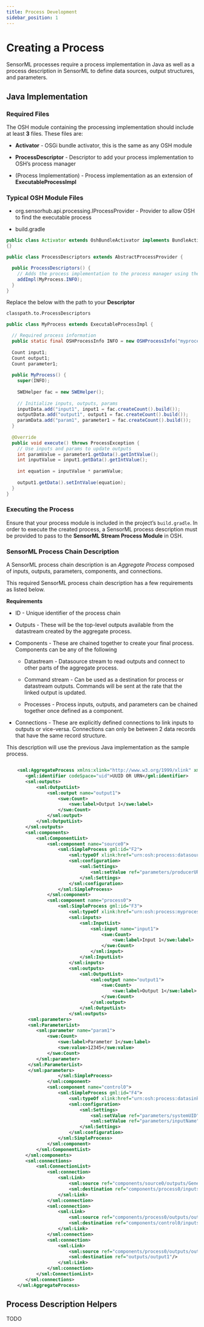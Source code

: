 ```yaml
---
title: Process Development
sidebar_position: 1
---
```



# Creating a Process

SensorML processes require a process implementation in Java as well as a process description in SensorML to define data sources, output structures, and parameters.


## Java Implementation

### Required Files

The OSH module containing the processing implementation should include at least **3** files. These files are:

- **Activator** - OSGi bundle activator, this is the same as any OSH module

- **ProcessDescriptor** - Descriptor to add your process implementation to OSH’s process manager

- (Process Implementation) - Process implementation as an extension of **ExecutableProcessImpl**

### Typical OSH Module Files

- org.sensorhub.api.processing.IProcessProvider - Provider to allow OSH to find the executable process

- build.gradle


```java title="Activator.java"
public class Activator extends OshBundleActivator implements BundleActivator
{}
```

```java title="ProcessDescriptor.java"
public class ProcessDescriptors extends AbstractProcessProvider {

  public ProcessDescriptors() {
    // Adds the process implementation to the process manager using the ProcessInfo defined in the implementation
    addImpl(MyProcess.INFO);
  }
}
```

Replace the below with the path to your **Descriptor**
```txt title="../src/main/resources/META-INF/services/org.sensorhub.api.processing.IProcessProvider"
classpath.to.ProcessDescriptors
``` 

```java title="MyProcess.java"
public class MyProcess extends ExecutableProcessImpl {

  // Required process information 
  public static final OSHProcessInfo INFO = new OSHProcessInfo("myprocessname", "An example process", null, MyProcess.class);
  
  Count input1;
  Count output1;
  Count parameter1;
  
  public MyProcess() {
    super(INFO);
  
    SWEHelper fac = new SWEHelper();
  
    // Initialize inputs, outputs, params
    inputData.add("input1", input1 = fac.createCount().build());
    outputData.add("output1", output1 = fac.createCount().build());
    paramData.add("param1", parameter1 = fac.createCount().build());
  }
  
  @Override
  public void execute() throws ProcessException {
    // Use inputs and params to update outputs
    int paramValue = parameter1.getData().getIntValue();
    int inputValue = input1.getData().getIntValue();
  
    int equation = inputValue * paramValue;
  
    output1.getData().setIntValue(equation);
  }
}
```

### Executing the Process

Ensure that your process module is included in the project’s `build.gradle`. 
In order to execute the created process, a SensorML process description must be provided to pass to the **SensorML Stream Process Module** in OSH.


### SensorML Process Chain Description
A SensorML process chain description is an *Aggregate Process* composed of inputs, outputs, parameters, components, and connections.

This required SensorML process chain description has a few requirements as listed below.

**Requirements**

- ID - Unique identifier of the process chain

- Outputs - These will be the top-level outputs available from the datastream created by the aggregate process.

- Components - These are chained together to create your final process. Components can be any of the following

  - Datastream - Datasource stream to read outputs and connect to other parts of the aggregate process.

  - Command stream - Can be used as a destination for process or datastream outputs. Commands will be sent at the rate that the linked output is updated.

  - Processes - Process inputs, outputs, and parameters can be chained together once defined as a component.

- Connections - These are explicitly defined connections to link inputs to outputs or vice-versa. Connections can only be between 2 data records that have the same record structure.



This description will use the previous Java implementation as the sample process.

```xml title="Example SensorML Description"

    <sml:AggregateProcess xmlns:xlink="http://www.w3.org/1999/xlink" xmlns:sml="http://www.opengis.net/sensorml/2.0" xmlns:swe="http://www.opengis.net/swe/2.0" xmlns:gml="http://www.opengis.net/gml/3.2" xmlns:gco="http://www.isotc211.org/2005/gco" xmlns:gmd="http://www.isotc211.org/2005/gmd" gml:id="F1">
       <gml:identifier codeSpace="uid">UUID OR URN</gml:identifier>
       <sml:outputs>
           <sml:OutputList>
               <sml:output name="output1">
                   <swe:Count>
                       <swe:label>Output 1</swe:label>
                   </swe:Count>
               </sml:output>
           </sml:OutputList>
       </sml:outputs>
       <sml:components>
           <sml:ComponentList>
               <sml:component name="source0">
                   <sml:SimpleProcess gml:id="F2">
                       <sml:typeOf xlink:href="urn:osh:process:datasource:stream"/>
                       <sml:configuration>
                           <sml:Settings>
                               <sml:setValue ref="parameters/producerURI">urn:of:system:with:datastream</sml:setValue>
                           </sml:Settings>
                       </sml:configuration>
                   </sml:SimpleProcess>
               </sml:component>
               <sml:component name="process0">
                   <sml:SimpleProcess gml:id="F3">
                       <sml:typeOf xlink:href="urn:osh:process:myprocessname"/>
                       <sml:inputs>
                           <sml:InputList>
                               <sml:input name="input1">
                                   <swe:Count>
                                       <swe:label>Input 1</swe:label>
                                   </swe:Count>
                               </sml:input>
                           </sml:InputList>
                       </sml:inputs>
                       <sml:outputs>
                           <sml:OutputList>
                               <sml:output name="output1">
                                   <swe:Count>
                                       <swe:label>Output 1</swe:label>
                                   </swe:Count>
                               </sml:output>
                           </sml:OutputList>
                       </sml:outputs>
        <sml:parameters>
        <sml:ParameterList>
           <sml:parameter name="param1">
               <swe:Count>
                   <swe:label>Parameter 1</swe:label>
                   <swe:value>12345</swe:value>
               </swe:Count>
           </sml:parameter>
        </sml:ParameterList>
        </sml:parameters>
                   </sml:SimpleProcess>
               </sml:component>
               <sml:component name="control0">
                   <sml:SimpleProcess gml:id="F4">
                       <sml:typeOf xlink:href="urn:osh:process:datasink:commandstream"/>
                       <sml:configuration>
                           <sml:Settings>
                               <sml:setValue ref="parameters/systemUID">urn:to:system:with:controlstreams</sml:setValue>
                               <sml:setValue ref="parameters/inputName">controlStream1</sml:setValue>
                           </sml:Settings>
                       </sml:configuration>
                   </sml:SimpleProcess>
               </sml:component>
           </sml:ComponentList>
       </sml:components>
       <sml:connections>
           <sml:ConnectionList>
               <sml:connection>
                   <sml:Link>
                       <sml:source ref="components/source0/outputs/GenericOutput/anyOutputMatchingInput1Struct"/>
                       <sml:destination ref="components/process0/inputs/input1"/>
                   </sml:Link>
               </sml:connection>
               <sml:connection>
                   <sml:Link>
                       <sml:source ref="components/process0/outputs/output1"/>
                       <sml:destination ref="components/control0/inputs/controlStream1/anyInputMatchingOutput1Struct"/>
                   </sml:Link>
               </sml:connection>
               <sml:connection>
                   <sml:Link>
                       <sml:source ref="components/process0/outputs/output1"/>
                       <sml:destination ref="outputs/output1"/>
                   </sml:Link>
               </sml:connection>
           </sml:ConnectionList>
       </sml:connections>
    </sml:AggregateProcess>
```

## Process Description Helpers
TODO
